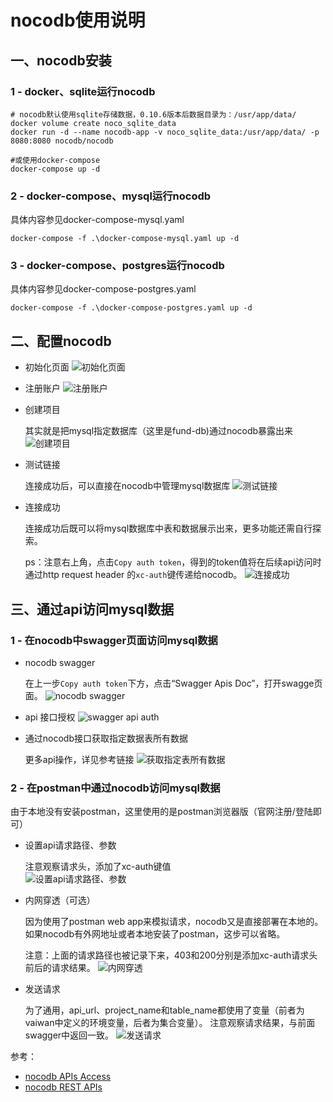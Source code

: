 # nocodb使用说明
## 一、nocodb安装
### 1 - docker、sqlite运行nocodb
```shell
# nocodb默认使用sqlite存储数据，0.10.6版本后数据目录为：/usr/app/data/
docker volume create noco_sqlite_data
docker run -d --name nocodb-app -v noco_sqlite_data:/usr/app/data/ -p 8080:8080 nocodb/nocodb

#或使用docker-compose
docker-compose up -d
```

### 2 - docker-compose、mysql运行nocodb
具体内容参见docker-compose-mysql.yaml

```shell
docker-compose -f .\docker-compose-mysql.yaml up -d
```

### 3 - docker-compose、postgres运行nocodb
具体内容参见docker-compose-postgres.yaml

```shell
docker-compose -f .\docker-compose-postgres.yaml up -d 
```

## 二、配置nocodb
* 初始化页面
![初始化页面](./images/nocodb-01.png)

* 注册账户
![注册账户](./images/nocodb-02.png)

* 创建项目

  其实就是把mysql指定数据库（这里是fund-db)通过nocodb暴露出来
![创建项目](./images/nocodb-03.png)

* 测试链接

  连接成功后，可以直接在nocodb中管理mysql数据库
![测试链接](./images/nocodb-04.png)

* 连接成功

  连接成功后既可以将mysql数据库中表和数据展示出来，更多功能还需自行探索。

  ps：注意右上角，点击`Copy auth token`，得到的token值将在后续api访问时通过http request header 的`xc-auth`键传递给nocodb。
![连接成功](./images/nocodb-05.png)

## 三、通过api访问mysql数据
### 1 - 在nocodb中swagger页面访问mysql数据
* nocodb swagger

  在上一步`Copy auth token`下方，点击“Swagger Apis Doc”，打开swagge页面。
![nocodb swagger](./images/nocodb-06.png)

* api 接口授权
![swagger api auth](./images/nocodb-07.png)

* 通过nocodb接口获取指定数据表所有数据

  更多api操作，详见参考链接
![获取指定表所有数据](./images/nocodb-08.png)
### 2 - 在postman中通过nocodb访问mysql数据
由于本地没有安装postman，这里使用的是postman浏览器版（官网注册/登陆即可）

* 设置api请求路径、参数

  注意观察请求头，添加了xc-auth键值  
![设置api请求路径、参数](./images/nocodb-09.png)

* 内网穿透（可选）

  因为使用了postman web app来模拟请求，nocodb又是直接部署在本地的。如果nocodb有外网地址或者本地安装了postman，这步可以省略。

  注意：上面的请求路径也被记录下来，403和200分别是添加xc-auth请求头前后的请求结果。
![内网穿透](./images/nocodb-11.png)

* 发送请求

  为了通用，api_url、project_name和table_name都使用了变量（前者为vaiwan中定义的环境变量，后者为集合变量）。
  注意观察请求结果，与前面swagger中返回一致。
![发送请求](./images/nocodb-10.png)



参考：
* [nocodb APIs Access](https://docs.nocodb.com/setup-and-usages/apis-access)
* [nocodb REST APIs](https://docs.nocodb.com/developer-resources/rest-apis)
